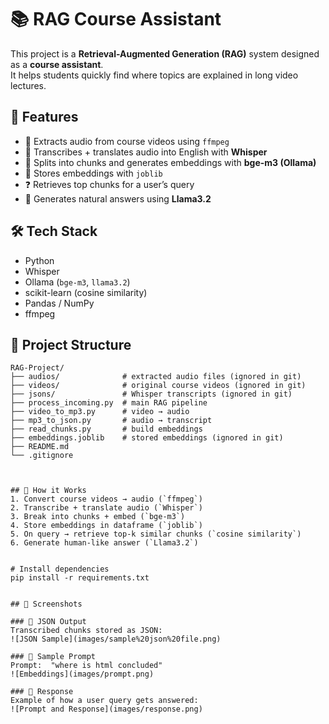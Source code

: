 # 📚 RAG Course Assistant

This project is a **Retrieval-Augmented Generation (RAG)** system designed as a **course assistant**.  
It helps students quickly find where topics are explained in long video lectures.

## 🚀 Features
- 🎥 Extracts audio from course videos using `ffmpeg`
- 📝 Transcribes + translates audio into English with **Whisper**
- 🔎 Splits into chunks and generates embeddings with **bge-m3 (Ollama)**
- 📂 Stores embeddings with `joblib`
- ❓ Retrieves top chunks for a user’s query
- 🤖 Generates natural answers using **Llama3.2**

## 🛠️ Tech Stack
- Python
- Whisper
- Ollama (`bge-m3`, `llama3.2`)
- scikit-learn (cosine similarity)
- Pandas / NumPy
- ffmpeg
## 📂 Project Structure

```text
RAG-Project/
├── audios/              # extracted audio files (ignored in git)
├── videos/              # original course videos (ignored in git)
├── jsons/               # Whisper transcripts (ignored in git)
├── process_incoming.py  # main RAG pipeline
├── video_to_mp3.py      # video → audio
├── mp3_to_json.py       # audio → transcript
├── read_chunks.py       # build embeddings
├── embeddings.joblib    # stored embeddings (ignored in git)
├── README.md
└── .gitignore



## 📖 How it Works
1. Convert course videos → audio (`ffmpeg`)
2. Transcribe + translate audio (`Whisper`)
3. Break into chunks + embed (`bge-m3`)
4. Store embeddings in dataframe (`joblib`)
5. On query → retrieve top-k similar chunks (`cosine similarity`)
6. Generate human-like answer (`Llama3.2`)


# Install dependencies
pip install -r requirements.txt


## 📸 Screenshots

### 🔹 JSON Output
Transcribed chunks stored as JSON:  
![JSON Sample](images/sample%20json%20file.png)

### 🔹 Sample Prompt
Prompt:  "where is html concluded"
![Embeddings](images/prompt.png)

### 🔹 Response
Example of how a user query gets answered:  
![Prompt and Response](images/response.png)

